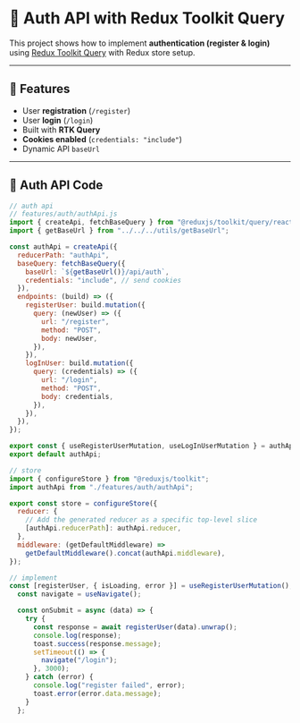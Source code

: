 # 🔐 Auth API with Redux Toolkit Query

This project shows how to implement **authentication (register & login)** using [Redux Toolkit Query](https://redux-toolkit.js.org/rtk-query/overview) with Redux store setup.

---

## 📌 Features
- User **registration** (`/register`)
- User **login** (`/login`)
- Built with **RTK Query**
- **Cookies enabled** (`credentials: "include"`)
- Dynamic API `baseUrl`

---

## 📂 Auth API Code

```javascript
// auth api
// features/auth/authApi.js
import { createApi, fetchBaseQuery } from "@reduxjs/toolkit/query/react";
import { getBaseUrl } from "../../../utils/getBaseUrl";

const authApi = createApi({
  reducerPath: "authApi",
  baseQuery: fetchBaseQuery({
    baseUrl: `${getBaseUrl()}/api/auth`,
    credentials: "include", // send cookies
  }),
  endpoints: (build) => ({
    registerUser: build.mutation({
      query: (newUser) => ({
        url: "/register",
        method: "POST",
        body: newUser,
      }),
    }),
    logInUser: build.mutation({
      query: (credentials) => ({
        url: "/login",
        method: "POST",
        body: credentials,
      }),
    }),
  }),
});

export const { useRegisterUserMutation, useLogInUserMutation } = authApi;
export default authApi;
```
```javascript
// store
import { configureStore } from "@reduxjs/toolkit";
import authApi from "./features/auth/authApi";

export const store = configureStore({
  reducer: {
    // Add the generated reducer as a specific top-level slice
    [authApi.reducerPath]: authApi.reducer,
  },
  middleware: (getDefaultMiddleware) =>
    getDefaultMiddleware().concat(authApi.middleware),
});
```
```javascript
// implement 
const [registerUser, { isLoading, error }] = useRegisterUserMutation();
  const navigate = useNavigate();

  const onSubmit = async (data) => {
    try {
      const response = await registerUser(data).unwrap();
      console.log(response);
      toast.success(response.message);
      setTimeout(() => {
        navigate("/login");
      }, 3000);
    } catch (error) {
      console.log("register failed", error);
      toast.error(error.data.message);
    }
  };



